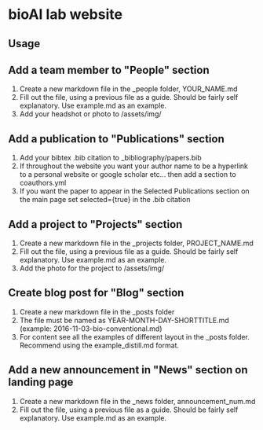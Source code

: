 # bioAI lab website

## Usage

## Add a team member to "People" section
1. Create a new markdown file in the _people folder, YOUR_NAME.md
2. Fill out the file, using a previous file as a guide. Should be fairly self explanatory. Use example.md as an example.
3. Add your headshot or photo to /assets/img/

## Add a publication to "Publications" section
1. Add your bibtex .bib citation to _bibliography/papers.bib
2. If throughout the website you want your author name to be a hyperlink to a personal website or google scholar etc... then add a section to coauthors.yml
3. If you want the paper to appear in the Selected Publications section on the main page set selected={true} in the .bib citation

## Add a project to "Projects" section
1. Create a new markdown file in the _projects folder, PROJECT_NAME.md
2. Fill out the file, using a previous file as a guide. Should be fairly self explanatory. Use example.md as an example.
3. Add the photo for the project to /assets/img/

## Create blog post for "Blog" section
1. Create a new markdown file in the _posts folder
2. The file must be named as YEAR-MONTH-DAY-SHORTTITLE.md (example: 2016-11-03-bio-conventional.md)
3. For content see all the examples of different layout in the _posts folder. Recommend using the example_distill.md format.

## Add a new announcement in "News" section on landing page
1. Create a new markdown file in the _news folder, announcement_num.md
2. Fill out the file, using a previous file as a guide. Should be fairly self explanatory. Use example.md as an example.

